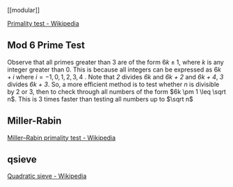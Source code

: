 [[modular]]

[Primality test - Wikipedia](https://en.wikipedia.org/wiki/Primality_test)
## Mod 6 Prime Test
Observe that all primes greater than 3 are of the form $6k \pm 1$, where _k_ is any integer greater than 0. 
This is because all integers can be expressed as $6k + i$ where $i = -1, 0, 1, 2, 3, 4$ . Note that *2* divides *6k* and *6k + 2* and *6k + 4*, *3* divides *6k + 3*. So, a more efficient method is to test whether _n_ is divisible by 2 or 3, then to check through all numbers of the form $6k \pm 1 \leq \sqrt n$. This is 3 times faster than testing all numbers up to $\sqrt n$

## Miller-Rabin
[Miller–Rabin primality test - Wikipedia](https://en.wikipedia.org/wiki/Miller%E2%80%93Rabin_primality_test)

## qsieve
[Quadratic sieve - Wikipedia](https://en.wikipedia.org/wiki/Quadratic_sieve)